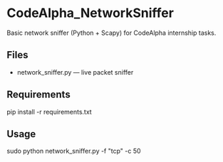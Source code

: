 # CodeAlpha_NetworkSniffer
Basic network sniffer (Python + Scapy) for CodeAlpha internship tasks.

## Files
- network_sniffer.py — live packet sniffer

## Requirements
pip install -r requirements.txt

## Usage
sudo python network_sniffer.py -f "tcp" -c 50
